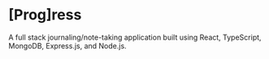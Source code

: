 # [Prog]ress
A full stack journaling/note-taking application built using React, TypeScript, MongoDB, Express.js, and Node.js.
